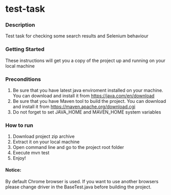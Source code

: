 # test-task

### Description
Test task for checking some search results and Selenium behaviour

### Getting Started
These instructions will get you a copy of the project up and running on your local machine

### Preconditions
1. Be sure that you have latest java enviroment installed on your machine. You can download and install it from https://java.com/en/download
2. Be sure that you have Maven tool to build the project. You can download and install it from https://maven.apache.org/download.cgi
3. Do not forget to set JAVA_HOME and MAVEN_HOME system variables

### How to run
1. Download project zip archive
2. Extract it on your local machine
3. Open command line and go to the project root folder
4. Execute mvn test
5. Enjoy!

#### Notice:
By default Chrome browser is used. If you want to use another browsers please change driver in the BaseTest.java before building the project.
